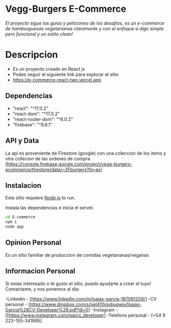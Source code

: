 # Vegg-Burgers E-Commerce 
_El proyecto sigue las guias y peticiones de los desafios, es un e-commerce de hamburguesas vegetarianas claramente y con el enfoque a algo simple pero funcional y un estilo clean!_
# Descripcion
- Es un proyecto creado en React js
- Podes seguir el siguiente link para explorar el sitio
- https://e-commerce-react-two.vercel.app

## Dependencias
- "react": "^17.0.2"
- "react-dom": "^17.0.2"
- "react-router-dom": "^6.0.2"
- "firebase": "^9.6.1"
## API y Data
La api es proveniente de Firestore (google) con una coleccion de los items y otra collecion de las ordenes de compra 
[https://console.firebase.google.com/project/vegg-burgers-ecommerce/firestore/data/~2Fburgers?hl=es]

## Instalacion 
Este sitio requiere [Node.js](https://nodejs.org/) to run.

Instala las dependencias e inicia el server.

```sh
cd E-commerce
npm i
node app
```
## Opinion Personal

Es un sitio familiar de produccion de comidas vegetarianas/veganas 

## Informacion Personal

Si estas interesado o te gusto el sitio, puedo ayudarte a crear el tuyo!
Contactame, y nos ponemos al dia:

-Linkedin - [https://www.linkedin.com/in/isaias-garcia-187061209/]
-CV personal - [https://www.dropbox.com/s/pel410igvbugwiy/Isaias-Garcia%28CV-Developer%29.pdf?dl=0]
-Instagram - [[https://www.instagram.com/isaico_developer]
-Telefono personal - [+54 9 223-155-341995]



